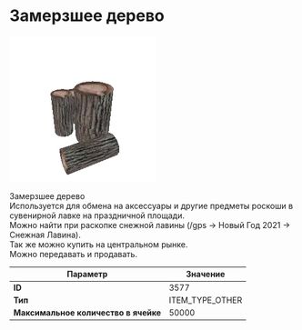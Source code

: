 # Замерзшее дерево

![Item Image](../img/3577.webp?raw=true)

Замерзшее дерево<br>Используется для обмена на аксессуары и другие предметы роскоши в сувенирной лавке на праздничной площади. <br>Можно найти при раскопке снежной лавины (/gps -> Новый Год 2021 -> Снежная Лавина).<br>Так же можно купить на центральном рынке. <br>Можно передавать и продавать.


| Параметр | Значение |
|----------|----------|
| **ID** | 3577 |
| **Тип** | ITEM_TYPE_OTHER |
| **Максимальное количество в ячейке** | 50000 |

